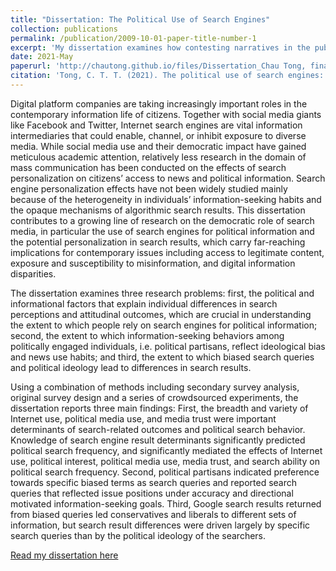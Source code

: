 ```yaml
---
title: "Dissertation: The Political Use of Search Engines"
collection: publications
permalink: /publication/2009-10-01-paper-title-number-1
excerpt: 'My dissertation examines how contesting narratives in the public information environment regarding polarizing issues affect the way individuals use online search to verify political information, Nd how such information seeking tendencies might result in information inequalities, operationalized as different search results.'
date: 2021-May
paperurl: 'http://chautong.github.io/files/Dissertation_Chau Tong, final deposit.pdf'.  
citation: 'Tong, C. T. T. (2021). The political use of search engines: Search tendencies and partisan personalization in google search results (Order No. 28411011). Available from ProQuest Dissertations & Theses Global. (2541383123).'
---
```

Digital platform companies are taking increasingly important roles in the contemporary information life of citizens. Together with social media giants like Facebook and Twitter, Internet search engines are vital information intermediaries that could enable, channel, or inhibit exposure to diverse media. While social media use and their democratic impact have gained meticulous academic attention, relatively less research in the domain of mass communication has been conducted on the effects of search personalization on citizens’ access to news and political information. Search engine personalization effects have not been widely studied mainly because of the heterogeneity in individuals’ information-seeking habits and the opaque mechanisms of algorithmic search results. This dissertation contributes to a growing line of research on the democratic role of search media, in particular the use of search engines for political information and the potential personalization in search results, which carry far-reaching implications for contemporary issues including access to legitimate content, exposure and susceptibility to misinformation, and digital information disparities.

The dissertation examines three research problems: first, the political and informational factors that explain individual differences in search perceptions and attitudinal outcomes, which are crucial in understanding the extent to which people rely on search engines for political information; second, the extent to which information-seeking behaviors among politically engaged individuals, i.e. political partisans, reflect ideological bias and news use habits; and third, the extent to which biased search queries and political ideology lead to differences in search results.

Using a combination of methods including secondary survey analysis, original survey design and a series of crowdsourced experiments, the dissertation reports three main findings: First, the breadth and variety of Internet use, political media use, and media trust were important determinants of search-related outcomes and political search behavior. Knowledge of search engine result determinants significantly predicted political search frequency, and significantly mediated the effects of Internet use, political interest, political media use, media trust, and search ability on political search frequency. Second, political partisans indicated preference towards specific biased terms as search queries and reported search queries that reflected issue positions under accuracy and directional motivated information-seeking goals. Third, Google search results returned from biased queries led conservatives and liberals to different sets of information, but search result differences were driven largely by specific search queries than by the political ideology of the searchers.

[Read my dissertation here](http://chautong.github.io/files/dissertation.pdf)

